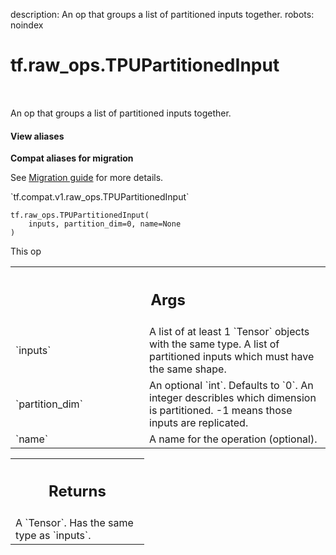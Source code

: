 description: An op that groups a list of partitioned inputs together.
robots: noindex

# tf.raw_ops.TPUPartitionedInput

<!-- Insert buttons and diff -->

<table class="tfo-notebook-buttons tfo-api nocontent" align="left">

</table>



An op that groups a list of partitioned inputs together.


<section class="expandable">
  <h4 class="showalways">View aliases</h4>
  <p>
<b>Compat aliases for migration</b>
<p>See
<a href="https://www.tensorflow.org/guide/migrate">Migration guide</a> for
more details.</p>
<p>`tf.compat.v1.raw_ops.TPUPartitionedInput`</p>
</p>
</section>

<pre class="devsite-click-to-copy prettyprint lang-py tfo-signature-link">
<code>tf.raw_ops.TPUPartitionedInput(
    inputs, partition_dim=0, name=None
)
</code></pre>



<!-- Placeholder for "Used in" -->
 This op

<!-- Tabular view -->
 <table class="responsive fixed orange">
<colgroup><col width="214px"><col></colgroup>
<tr><th colspan="2"><h2 class="add-link">Args</h2></th></tr>

<tr>
<td>
`inputs`<a id="inputs"></a>
</td>
<td>
A list of at least 1 `Tensor` objects with the same type.
A list of partitioned inputs which must have the same shape.
</td>
</tr><tr>
<td>
`partition_dim`<a id="partition_dim"></a>
</td>
<td>
An optional `int`. Defaults to `0`.
An integer describles which dimension is partitioned. -1 means
those inputs are replicated.
</td>
</tr><tr>
<td>
`name`<a id="name"></a>
</td>
<td>
A name for the operation (optional).
</td>
</tr>
</table>



<!-- Tabular view -->
 <table class="responsive fixed orange">
<colgroup><col width="214px"><col></colgroup>
<tr><th colspan="2"><h2 class="add-link">Returns</h2></th></tr>
<tr class="alt">
<td colspan="2">
A `Tensor`. Has the same type as `inputs`.
</td>
</tr>

</table>

